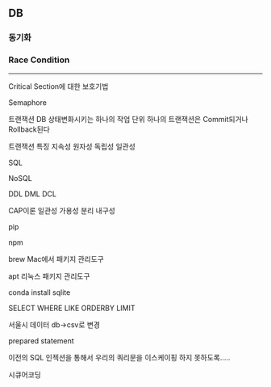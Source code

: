 ## DB


### 동기화



### Race Condition
---
Critical Section에 대한 보호기법

Semaphore


트랜잭션
DB 상태변화시키는 하나의 작업 단위
하나의 트랜잭션은 Commit되거나 Rollback된다

트랜잭션 특징
지속성
원자성
독립성
일관성


SQL


NoSQL



DDL
DML
DCL


CAP이론
일관성
가용성
분리 내구성


pip

npm

brew Mac에서 패키지 관리도구

apt 리눅스 패키지 관리도구

conda install sqlite



SELECT
WHERE
LIKE
ORDERBY
LIMIT



서울시 데이터 db->csv로 변경


prepared statement

이전의 SQL 인젝션을 통해서 우리의 쿼리문을 이스케이핑 하지 못하도록.....


시큐어코딩

